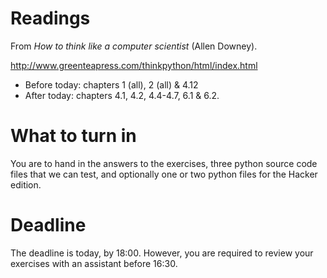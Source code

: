 # Readings

From *How to think like a computer scientist* (Allen Downey).

<http://www.greenteapress.com/thinkpython/html/index.html>

* Before today: chapters 1 (all), 2 (all) & 4.12
* After today: chapters 4.1, 4.2, 4.4-4.7, 6.1 & 6.2.

# What to turn in

You are to hand in the answers to the exercises, three python source code files that we can test, and optionally one or two python files for the Hacker edition.

# Deadline

The deadline is today, by 18:00. However, you are required to review your exercises with an assistant before 16:30. 
